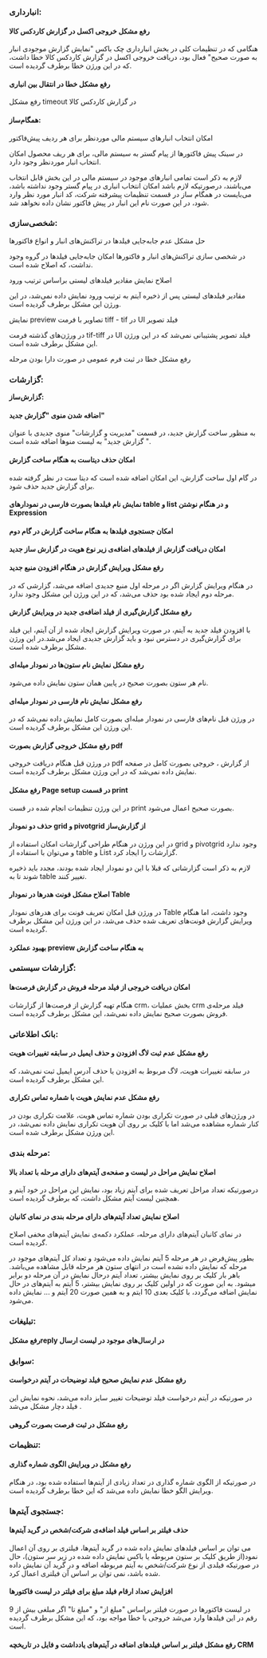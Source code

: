### انبارداری: 

#### رفع مشکل خروجی اکسل در گزارش کاردکس کالا 

هنگامی که در تنظیمات کلی در بخش انبارداری چک باکس "نمایش گزارش موجودی انبار به صورت صحیح" فعال بود، دریافت خروجی اکسل در گزارش کاردکس کالا خطا داشت، که در این ورژن خطا برطرف گردیده است. 

#### رفع مشکل خطا در انتقال بین انباری

رفع مشکل timeout  در گزارش کاردکس کالا 

#### همگام‌ساز: 

امکان انتخاب انبارهای سیستم مالی موردنظر برای هر ردیف پیش‌فاکتور 

در سینک پیش فاکتورها از پیام گستر به سیستم مالی، برای هر ریف محصول امکان انتخاب انبار موردنظر وجود دارد.

لازم به ذکر است تمامی انبارهای موجود در سیستم مالی در این بخش قابل انتخاب می‌باشند، درصورتیکه لازم باشد امکان انتخاب انباری در پیام گستر وجود نداشته باشد، می‌بایست در همگام ساز در قسمت تنظیمات پیشرفته شرکت، کد انبار مورد نظر وارد شود، در این صورت نام این انبار در پیش فاکتور نشان داده نخواهد شد. 

### شخصی‌سازی:

حل مشکل عدم جابه‌جایی فیلدها در تراکنش‌های انبار و انواع فاکتورها 

در شخصی سازی تراکنش‌های انبار و فاکتورها امکان جابه‌جایی فیلدها در گروه وجود نداشت، که اصلاح شده است.

اصلاح نمایش مقادیر فیلدهای لیستی براساس ترتیب ورود 

مقادیر فیلدهای لیستی پس از ذخیره آیتم به ترتیب ورود نمایش داده نمی‌شد، در این ورژن این مشکل برطرف گردیده است.

نمایش  preview تصاویر با فرمت tiff - tif در UI فیلد تصویر

در ورژن‌های گذشته فرمت tif-tiff   در UI فیلد تصویر پشتیبانی نمی‌شد که در این ورژن این مشکل برطرف شده است.

رفع  مشکل خطا در ثبت فرم عمومی در صورت دارا بودن مرحله

### گزارشات:

**گزارش‌ساز:**

#### اضافه شدن منوی "گزارش جدید" 

به منظور ساخت گزارش جدید، در قسمت "مدیریت و گزارشات" منوی جدیدی با عنوان " گزارش جدید" به لیست منوها اضافه شده است.

#### امکان حذف دیتاست به هنگام ساخت گزارش

در گام اول ساخت گزارش، این امکان اضافه شده است که دیتا ست در نظر گرفته شده برای گزارش جدید حذف شود.

#### نمایش نام فیلدها بصورت فارسی در نمودارهای table و list و در هنگام نوشتن Expression

#### امکان جستجوی فیلدها به هنگام ساخت گزارش در گام دوم

#### امکان دریافت گزارش از فیلدهای اضافه‌ی زیر نوع هویت در گزارش ساز جدید

#### رفع مشکل ویرایش گزارش در هنگام افزودن منبع جدید

در هنگام ویرایش گزارش اگر در مرحله اول منبع جدیدی اضافه می‌شد، گزارشی که در مرحله دوم ایجاد شده بود حذف می‌شد، که در این ورژن این مشکل وجود ندارد.

#### رفع مشکل گزارش‌گیری از فیلد اضافه‌ی جدید در ویرایش گزارش 

با افزودن فیلد جدید به آیتم، در صورت ویرایش گزارش ایجاد شده از آن آیتم، این فیلد برای گزارش‌گیری در دسترس نبود و باید گزارش جدیدی ایجاد می‌شد.در این ورژن مشکل برطرف شده است.

#### رفع مشکل نمایش نام ستون‌ها در نمودار میله‌ای 

نام هر ستون بصورت صحیح در پایین همان ستون نمایش داده می‌شود.

#### رفع مشکل نمایش نام فارسی در نمودار میله‌ای

در ورژن قبل نام‌های فارسی در نمودار میله‌ای بصورت کامل نمایش داده نمی‌شد که در این ورژن این مشکل برطرف گردیده است. 

#### رفع مشکل خروجی گزارش بصورت pdf 

در ورژن قبل هنگام دریافت خروجی  pdf از گزارش ، خروجی بصورت کامل در صفحه نمایش داده نمی‌شد که در این ورژن مشکل برطرف گردیده است. 

#### رفع مشکل Page setup در قسمت print   

در این ورژن تنظیمات انجام شده در قست print بصورت صحیح اعمال می‌شود.

#### حذف دو نمودار grid و pivotgrid از گزارش‌ساز 

در این ورژن در هنگام طراحی گزارشات امکان استفاده از grid و pivotgrid وجود ندارد و می‌توان با استفاده از table و List گزارشات را ایجاد کرد. 

لازم به ذکر است گزارشاتی که قبلا با این دو نمودار ایجاد شده بودند، مجدد باید ذخیره شوند تا به table تغییر کنند. 

#### اصلاح مشکل فونت هدرها در نمودار Table

در ورژن قبل امکان تعریف فونت برای هدرهای نمودار Table وجود داشت، اما هنگام ویرایش گزارش فونت‌های تعریف شده حذف می‌شد، در این ورژن این مشکل برطرف گردیده است.

#### بهبود عملکرد preview به هنگام ساخت گزارش

### گزارشات سیستمی: 

#### امکان دریافت خروجی از فیلد مرحله فروش در گزارش فرصت‌ها  

هنگام تهیه گزارش از فرصت‌ها از گزارشات crm، بخش عملیات crm فیلد مرحله‌ی فروش بصورت صحیح نمایش داده نمی‌شد، این مشکل برطرف گردیده است. 

### بانک اطلاعاتی:

#### رفع مشکل عدم ثبت لاگ افزودن و حذف ایمیل در سابقه تغییرات هویت 

در سابقه تغییرات هویت، لاگ مربوط به افزودن یا حذف آدرس ایمیل ثبت نمی‌شد، که این مشکل برطرف گردیده است.  

#### رفع مشکل عدم نمایش هویت با شماره تماس تکراری 

در ورژن‌های قبلی در صورت تکراری بودن شماره تماس هویت، علامت تکراری بودن در کنار شماره مشاهده می‌شد اما با کلیک بر روی آن هویت تکراری نمایش داده نمی‌شد، در این ورژن مشکل برطرف شده است.

### مرحله بندی: 

#### اصلاح نمایش مراحل‌ در لیست و صفحه‌ی آیتم‌های دارای مرحله با تعداد بالا

درصورتیکه تعداد مراحل تعریف شده برای آیتم زیاد بود، نمایش این مراحل در خود آیتم و همچنین لیست آیتم مشکل داشت، که برطرف گردیده است.

#### اصلاح نمایش تعداد آیتم‌های دارای مرحله بندی در نمای کانبان

در نمای کانبان آیتم‌های دارای مرحله، عملکرد دکمه‌ی نمایش آیتم‌های مخفی اصلاح گردیده است.

بطور پیش‌فرض در هر مرحله 5 آیتم نمایش داده می‌شود و تعداد کل آیتم‌های موجود در مرحله که نمایش داده نشده است در انتهای ستون هر مرحله قابل مشاهده می‌باشد. باهر بار کلیک بر روی نمایش بیشتر، تعداد آیتم درحال نمایش در آن مرحله دو برابر میشود. به این صورت که در اولین کلیک بر روی نمایش بیشتر، 5 آیتم به آیتم‌های در حال نمایش اضافه می‌گردد،  با کلیک بعدی 10 ایتم و به همین صورت  20 آیتم و ... نمایش داده می‌شود.

### تبلیغات: 

#### رفع مشکلreply  در ارسال‌های موجود در لیست ارسال

### سوابق:

#### رفع مشکل عدم نمایش صحیح فیلد توضیحات در آیتم درخواست

در صورتیکه در آیتم درخواست فیلد توضیحات تغییر سایز داده می‌شد، نحوه نمایش این فیلد دچار مشکل می‌شد .

#### رفع مشکل در ثبت فرصت بصورت گروهی

### تنظیمات: 

#### رفع مشکل در ویرایش الگوی شماره گذاری 

در صورتیکه از الگوی شماره گذاری در تعداد زیادی از آیتم‌ها استفاده شده بود، در هنگام ویرایش الگو خطا نمایش داده می‌شد که این خطا برطرف گردیده است. 

### جستجوی آیتم‌ها:

#### حذف فیلتر بر اساس فیلد اضافه‌ی شرکت/شخص در گرید آیتم‌ها

می توان بر اساس فیلدهای نمایش داده شده در گرید آیتم‌ها، فیلتری بر روی آن اعمال نمود(از طریق کلیک بر ستون مربوطه یا باکس نمایش داده شده در زیر سر ستون)، حال در صورتیکه فیلدی از نوع شرکت/شخص به آیتم مربوطه اضافه و در گرید آن نمایش داده شده باشد، نمی توان بر اساس آن فیلتری اعمال کرد.

#### افزایش تعداد ارقام فیلد مبلغ برای فیلتر در لیست فاکتورها 

در لیست فاکتورها در صورت فیلتر براساس "مبلغ از" و "مبلغ تا" اگر مبلغی بیش از 9 رقم در این فیلدها وارد می‌شد خروجی با خطا مواجه بود، که این مشکل برطرف گردیده است.

#### رفع مشکل فیلتر بر اساس فیلدهای اضافه در آیتم‌های یادداشت و فایل در تاریخچه CRM
